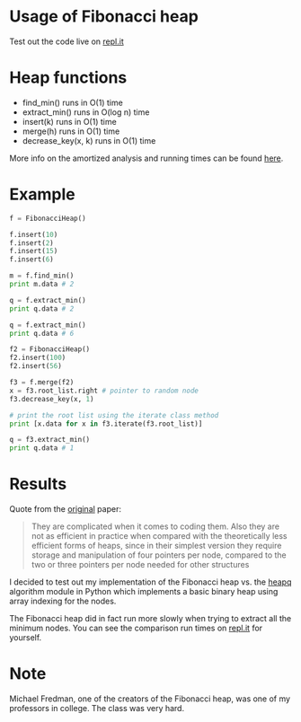 # Usage of Fibonacci heap
Test out the code live on [repl.it](https://repl.it/Bouq/13)

# Heap functions
- find_min() runs in O(1) time
- extract_min() runs in O(log n) time
- insert(k) runs in O(1) time
- merge(h) runs in O(1) time
- decrease_key(x, k) runs in O(1) time

More info on the amortized analysis and running times can be found [here](http://bit.ly/1ow1Clm).

# Example

```python
f = FibonacciHeap()

f.insert(10)
f.insert(2)
f.insert(15)
f.insert(6)

m = f.find_min()
print m.data # 2

q = f.extract_min()
print q.data # 2

q = f.extract_min()
print q.data # 6

f2 = FibonacciHeap()
f2.insert(100)
f2.insert(56)

f3 = f.merge(f2)
x = f3.root_list.right # pointer to random node
f3.decrease_key(x, 1)

# print the root list using the iterate class method
print [x.data for x in f3.iterate(f3.root_list)]

q = f3.extract_min()
print q.data # 1
```

# Results
Quote from the [original](http://www.cs.cmu.edu/~sleator/papers/pairing-heaps.pdf) paper:
> They are complicated when it comes to coding them. Also they are not as efficient in practice when compared with the theoretically less efficient forms of heaps, since in their simplest version they require storage and manipulation of four pointers per node, compared to the two or three pointers per node needed for other structures

I decided to test out my implementation of the Fibonacci heap vs. the [heapq](https://docs.python.org/2/library/heapq.html) algorithm module in Python which implements a basic binary heap using array indexing for the nodes.

The Fibonacci heap did in fact run more slowly when trying to extract all the minimum nodes. You can see the comparison run times on [repl.it](https://repl.it/BouR/8) for yourself.

# Note
Michael Fredman, one of the creators of the Fibonacci heap, was one of my professors in college. The class was very hard.
